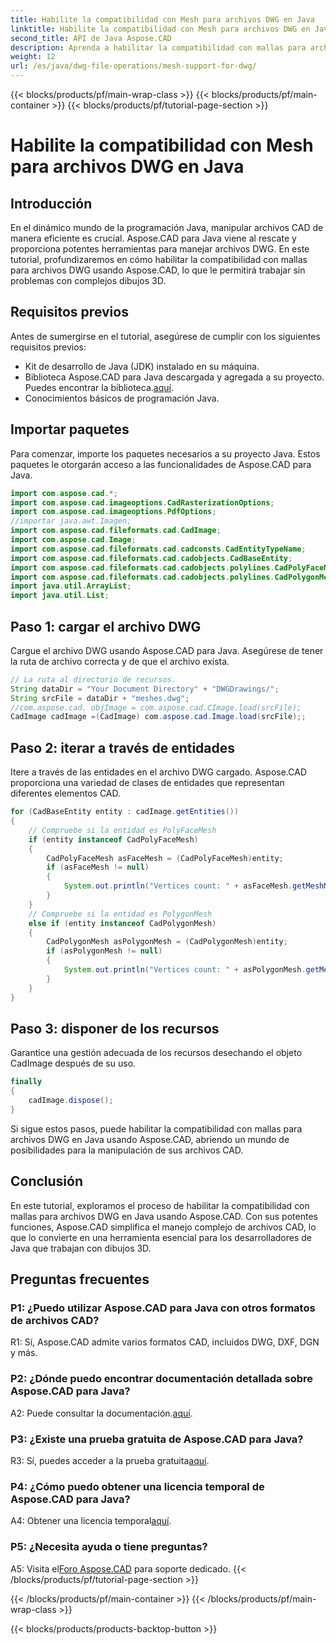 ```yaml
---
title: Habilite la compatibilidad con Mesh para archivos DWG en Java
linktitle: Habilite la compatibilidad con Mesh para archivos DWG en Java
second_title: API de Java Aspose.CAD
description: Aprenda a habilitar la compatibilidad con mallas para archivos DWG en Java con Aspose.CAD. Guía paso a paso para una manipulación perfecta de dibujos en 3D. #ProgramaciónJava #ArchivosCAD
weight: 12
url: /es/java/dwg-file-operations/mesh-support-for-dwg/
---
```


{{< blocks/products/pf/main-wrap-class >}}
{{< blocks/products/pf/main-container >}}
{{< blocks/products/pf/tutorial-page-section >}}

# Habilite la compatibilidad con Mesh para archivos DWG en Java

## Introducción

En el dinámico mundo de la programación Java, manipular archivos CAD de manera eficiente es crucial. Aspose.CAD para Java viene al rescate y proporciona potentes herramientas para manejar archivos DWG. En este tutorial, profundizaremos en cómo habilitar la compatibilidad con mallas para archivos DWG usando Aspose.CAD, lo que le permitirá trabajar sin problemas con complejos dibujos 3D.

## Requisitos previos

Antes de sumergirse en el tutorial, asegúrese de cumplir con los siguientes requisitos previos:
- Kit de desarrollo de Java (JDK) instalado en su máquina.
-  Biblioteca Aspose.CAD para Java descargada y agregada a su proyecto. Puedes encontrar la biblioteca.[aquí](https://releases.aspose.com/cad/java/).
- Conocimientos básicos de programación Java.

## Importar paquetes

Para comenzar, importe los paquetes necesarios a su proyecto Java. Estos paquetes le otorgarán acceso a las funcionalidades de Aspose.CAD para Java.

```java
import com.aspose.cad.*;
import com.aspose.cad.imageoptions.CadRasterizationOptions;
import com.aspose.cad.imageoptions.PdfOptions;
//importar java.awt.Imagen;
import com.aspose.cad.fileformats.cad.CadImage;
import com.aspose.cad.Image;
import com.aspose.cad.fileformats.cad.cadconsts.CadEntityTypeName;
import com.aspose.cad.fileformats.cad.cadobjects.CadBaseEntity;
import com.aspose.cad.fileformats.cad.cadobjects.polylines.CadPolyFaceMesh;
import com.aspose.cad.fileformats.cad.cadobjects.polylines.CadPolygonMesh;
import java.util.ArrayList;
import java.util.List;

```

## Paso 1: cargar el archivo DWG

Cargue el archivo DWG usando Aspose.CAD para Java. Asegúrese de tener la ruta de archivo correcta y de que el archivo exista.

```java
// La ruta al directorio de recursos.
String dataDir = "Your Document Directory" + "DWGDrawings/";
String srcFile = dataDir + "meshes.dwg";
//com.aspose.cad. objImage = com.aspose.cad.CImage.load(srcFile);
CadImage cadImage =(CadImage) com.aspose.cad.Image.load(srcFile);;
```

## Paso 2: iterar a través de entidades

Itere a través de las entidades en el archivo DWG cargado. Aspose.CAD proporciona una variedad de clases de entidades que representan diferentes elementos CAD.

```java
for (CadBaseEntity entity : cadImage.getEntities())
{
    // Compruebe si la entidad es PolyFaceMesh
    if (entity instanceof CadPolyFaceMesh)
    {
        CadPolyFaceMesh asFaceMesh = (CadPolyFaceMesh)entity;
        if (asFaceMesh != null)
        {
            System.out.println("Vertices count: " + asFaceMesh.getMeshMVertexCount());
        }
    }
    // Compruebe si la entidad es PolygonMesh
    else if (entity instanceof CadPolygonMesh)
    {
        CadPolygonMesh asPolygonMesh = (CadPolygonMesh)entity;
        if (asPolygonMesh != null)
        {
            System.out.println("Vertices count: " + asPolygonMesh.getMeshMVertexCount());
        }
    }
}
```

## Paso 3: disponer de los recursos

Garantice una gestión adecuada de los recursos desechando el objeto CadImage después de su uso.

```java
finally
{
    cadImage.dispose();
}
```

Si sigue estos pasos, puede habilitar la compatibilidad con mallas para archivos DWG en Java usando Aspose.CAD, abriendo un mundo de posibilidades para la manipulación de sus archivos CAD.

## Conclusión

En este tutorial, exploramos el proceso de habilitar la compatibilidad con mallas para archivos DWG en Java usando Aspose.CAD. Con sus potentes funciones, Aspose.CAD simplifica el manejo complejo de archivos CAD, lo que lo convierte en una herramienta esencial para los desarrolladores de Java que trabajan con dibujos 3D.

## Preguntas frecuentes

### P1: ¿Puedo utilizar Aspose.CAD para Java con otros formatos de archivos CAD?

R1: Sí, Aspose.CAD admite varios formatos CAD, incluidos DWG, DXF, DGN y más.

### P2: ¿Dónde puedo encontrar documentación detallada sobre Aspose.CAD para Java?

 A2: Puede consultar la documentación.[aquí](https://reference.aspose.com/cad/java/).

### P3: ¿Existe una prueba gratuita de Aspose.CAD para Java?

 R3: Sí, puedes acceder a la prueba gratuita[aquí](https://releases.aspose.com/).

### P4: ¿Cómo puedo obtener una licencia temporal de Aspose.CAD para Java?

 A4: Obtener una licencia temporal[aquí](https://purchase.aspose.com/temporary-license/).

### P5: ¿Necesita ayuda o tiene preguntas?

A5: Visita el[Foro Aspose.CAD](https://forum.aspose.com/c/cad/19) para soporte dedicado.
{{< /blocks/products/pf/tutorial-page-section >}}

{{< /blocks/products/pf/main-container >}}
{{< /blocks/products/pf/main-wrap-class >}}

{{< blocks/products/products-backtop-button >}}
